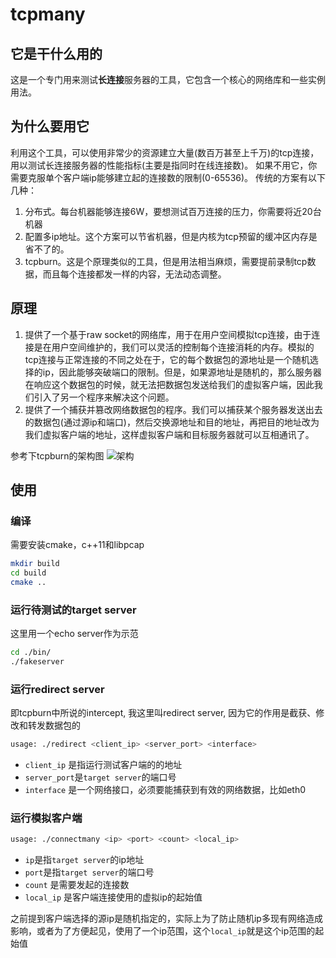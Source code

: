 # tcpmany

## 它是干什么用的

这是一个专门用来测试**长连接**服务器的工具，它包含一个核心的网络库和一些实例用法。

## 为什么要用它

利用这个工具，可以使用非常少的资源建立大量(数百万甚至上千万)的tcp连接，用以测试长连接服务器的性能指标(主要是指同时在线连接数)。
如果不用它，你需要克服单个客户端ip能够建立起的连接数的限制(0-65536)。
传统的方案有以下几种：

1. 分布式。每台机器能够连接6W，要想测试百万连接的压力，你需要将近20台机器
2. 配置多ip地址。这个方案可以节省机器，但是内核为tcp预留的缓冲区内存是省不了的。
3. tcpburn。这是个原理类似的工具，但是用法相当麻烦，需要提前录制tcp数据，而且每个连接都发一样的内容，无法动态调整。

## 原理

1. 提供了一个基于raw socket的网络库，用于在用户空间模拟tcp连接，由于连接是在用户空间维护的，我们可以灵活的控制每个连接消耗的内存。模拟的tcp连接与正常连接的不同之处在于，它的每个数据包的源地址是一个随机选择的ip，因此能够突破端口的限制。但是，如果源地址是随机的，那么服务器在响应这个数据包的时候，就无法把数据包发送给我们的虚拟客户端，因此我们引入了另一个程序来解决这个问题。
2. 提供了一个捕获并篡改网络数据包的程序。我们可以捕获某个服务器发送出去的数据包(通过源ip和端口)，然后交换源地址和目的地址，再把目的地址改为我们虚拟客户端的地址，这样虚拟客户端和目标服务器就可以互相通讯了。

参考下tcpburn的架构图
![架构](https://camo.githubusercontent.com/97e5d575150dbd3fd57369e6ce41807ab3b9d979/68747470733a2f2f7261772e6769746875622e636f6d2f77616e6762696e3537392f617578696c696172792f6d61737465722f696d616765732f7463706275726e2e474946)

## 使用

### 编译

需要安装cmake，c++11和libpcap

```bash
mkdir build
cd build
cmake ..
```

### 运行待测试的target server

这里用一个echo server作为示范

```bash
cd ./bin/
./fakeserver
```

### 运行redirect server

即tcpburn中所说的intercept, 我这里叫redirect server, 因为它的作用是截获、修改和转发数据包的

```bash
usage: ./redirect <client_ip> <server_port> <interface>
```

* ```client_ip``` 是指运行测试客户端的的地址
* ```server_port```是```target server```的端口号
* ```interface``` 是一个网络接口，必须要能捕获到有效的网络数据，比如eth0

### 运行模拟客户端

```bash
usage: ./connectmany <ip> <port> <count> <local_ip>
```

* ```ip```是指```target server```的ip地址
* ```port```是指```target server```的端口号
* ```count``` 是需要发起的连接数
* ```local_ip``` 是客户端连接使用的虚拟ip的起始值

之前提到客户端选择的源ip是随机指定的，实际上为了防止随机ip多现有网络造成影响，或者为了方便起见，使用了一个ip范围，这个```local_ip```就是这个ip范围的起始值
